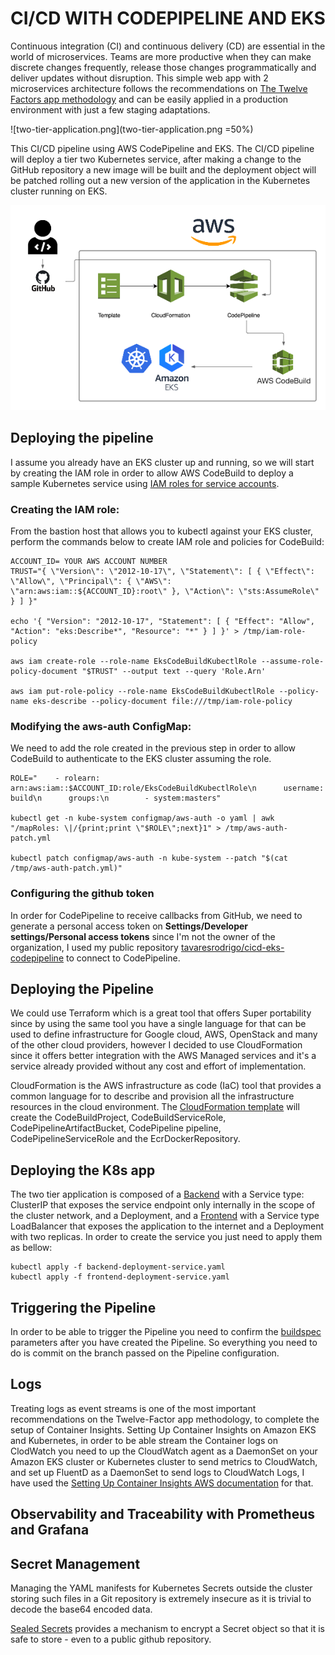 # CI/CD WITH CODEPIPELINE AND EKS

Continuous integration (CI) and continuous delivery (CD) are essential in the world of microservices. Teams are more productive when they can make discrete changes frequently, release those changes programmatically and deliver updates without disruption. This simple web app with 2 microservices architecture follows the recommendations on [The Twelve Factors app methodology](https://12factor.net/) and can be easily applied in a production environment with just a few staging adaptations.

![two-tier-application.png](two-tier-application.png =50%)

This CI/CD pipeline using AWS CodePipeline and EKS. The CI/CD pipeline will deploy a tier two Kubernetes service, after making a change to the GitHub repository a new image will be built and the deployment object will be patched rolling out a new version of the application in the Kubernetes cluster running on EKS.

![pipeline.png|10%](pipeline.png)

## Deploying the pipeline

I assume you already have an EKS cluster up and running, so we will start by creating the IAM role in order to allow AWS CodeBuild to deploy a sample Kubernetes service using [IAM roles for service accounts](https://docs.aws.amazon.com/eks/latest/userguide/iam-roles-for-service-accounts.html). 

### Creating the IAM role: 
From the bastion host that allows you to kubectl against your EKS cluster, perform the commands below to create IAM role and policies for CodeBuild:
```shell
ACCOUNT_ID= YOUR AWS ACCOUNT NUMBER
TRUST="{ \"Version\": \"2012-10-17\", \"Statement\": [ { \"Effect\": \"Allow\", \"Principal\": { \"AWS\": \"arn:aws:iam::${ACCOUNT_ID}:root\" }, \"Action\": \"sts:AssumeRole\" } ] }"

echo '{ "Version": "2012-10-17", "Statement": [ { "Effect": "Allow", "Action": "eks:Describe*", "Resource": "*" } ] }' > /tmp/iam-role-policy

aws iam create-role --role-name EksCodeBuildKubectlRole --assume-role-policy-document "$TRUST" --output text --query 'Role.Arn'

aws iam put-role-policy --role-name EksCodeBuildKubectlRole --policy-name eks-describe --policy-document file:///tmp/iam-role-policy
```

### Modifying the aws-auth ConfigMap:

We need to add the role created in the previous step in order to allow CodeBuild to authenticate to the EKS cluster assuming the role.

```shell
ROLE="    - rolearn: arn:aws:iam::$ACCOUNT_ID:role/EksCodeBuildKubectlRole\n      username: build\n      groups:\n        - system:masters"

kubectl get -n kube-system configmap/aws-auth -o yaml | awk "/mapRoles: \|/{print;print \"$ROLE\";next}1" > /tmp/aws-auth-patch.yml

kubectl patch configmap/aws-auth -n kube-system --patch "$(cat /tmp/aws-auth-patch.yml)"
```
### Configuring the github token

In order for CodePipeline to receive callbacks from GitHub, we need to generate a personal access token on **Settings/Developer settings/Personal access tokens** since I'm not the owner of the organization, I used my public repository [tavaresrodrigo/cicd-eks-codepipeline](https://github.com/tavaresrodrigo/cicd-eks-codepipeline) to connect to CodePipeline.

## Deploying the Pipeline

We could use Terraform which is a great tool that offers Super portability since by using the same tool you have a single language for that can be used to define infrastructure for Google cloud, AWS, OpenStack and many of the other cloud providers, however I decided to use CloudFormation since it offers better integration with the AWS Managed services and it's a service already provided without any cost and effort of implementation. 

CloudFormation is the AWS infrastructure as code (IaC) tool that provides a common language for to describe and provision all the infrastructure resources in the cloud environment. The [CloudFormation template](ci-cd-codepipeline.cfn.yml) will create the CodeBuildProject, CodeBuildServiceRole, CodePipelineArtifactBucket, CodePipeline pipeline, CodePipelineServiceRole and the EcrDockerRepository.

## Deploying the K8s app

The two tier application is composed of a [Backend](backend-deployment-service.yaml) with a Service type: ClusterIP that exposes the service endpoint only internally in the scope of the cluster network, and a Deployment, and a [Frontend](frontend-deployment-service.yaml) with a Service type LoadBalancer that exposes the application to the internet and a Deployment with two replicas. In order to create the service you just need to apply them as bellow:

```shell
kubectl apply -f backend-deployment-service.yaml
kubectl apply -f frontend-deployment-service.yaml
```
## Triggering the Pipeline

In order to be able to trigger the Pipeline you need to confirm the [buildspec](buildspec.yml) parameters after you have created the Pipeline. So everything you need to do is commit on the branch passed on the Pipeline configuration. 

## Logs

Treating logs as event streams is one of the most important recommendations on the Twelve-Factor app methodology, to complete the setup of Container Insights. Setting Up Container Insights on Amazon EKS and Kubernetes, in order to be able stream the Container logs on ClodWatch you need to up the CloudWatch agent as a DaemonSet on your Amazon EKS cluster or Kubernetes cluster to send metrics to CloudWatch, and set up FluentD as a DaemonSet to send logs to CloudWatch Logs, I have used the [Setting Up Container Insights AWS documentation](https://docs.aws.amazon.com/AmazonCloudWatch/latest/monitoring/Container-Insights-setup-EKS-quickstart.html) for that. 

## Observability and Traceability with Prometheus and Grafana


## Secret Management

Managing the YAML manifests for Kubernetes Secrets outside the cluster storing such files in a Git repository is extremely insecure as it is trivial to decode the base64 encoded data.

[Sealed Secrets](https://github.com/bitnami-labs/sealed-secrets) provides a mechanism to encrypt a Secret object so that it is safe to store - even to a public github repository.
